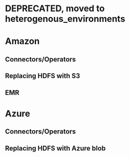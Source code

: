 # DEPRECATED, moved to heterogenous_environments

# Amazon
## Connectors/Operators
## Replacing HDFS with S3
## EMR
# Azure
## Connectors/Operators
## Replacing HDFS with Azure blob
